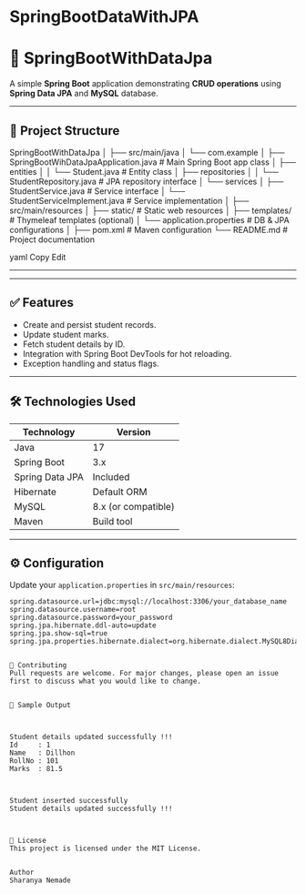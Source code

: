 # SpringBootDataWithJPA


# 🏫 SpringBootWithDataJpa

A simple **Spring Boot** application demonstrating **CRUD operations** using **Spring Data JPA** and **MySQL** database.

---

## 📁 Project Structure



SpringBootWithDataJpa
│
├── src/main/java
│ └── com.example
│ ├── SpringBootWihDataJpaApplication.java # Main Spring Boot app class
│ ├── entities
│ │ └── Student.java # Entity class
│ ├── repositories
│ │ └── StudentRepository.java # JPA repository interface
│ └── services
│ ├── StudentService.java # Service interface
│ └── StudentServiceImplement.java # Service implementation
│
├── src/main/resources
│ ├── static/ # Static web resources
│ ├── templates/ # Thymeleaf templates (optional)
│ └── application.properties # DB & JPA configurations
│
├── pom.xml # Maven configuration
└── README.md # Project documentation

yaml
Copy
Edit

---





---

## ✅ Features

- Create and persist student records.
- Update student marks.
- Fetch student details by ID.
- Integration with Spring Boot DevTools for hot reloading.
- Exception handling and status flags.

---

## 🛠️ Technologies Used

| Technology        | Version      |
|------------------|--------------|
| Java             | 17           |
| Spring Boot      | 3.x          |
| Spring Data JPA  | Included     |
| Hibernate        | Default ORM  |
| MySQL            | 8.x (or compatible) |
| Maven            | Build tool   |

---

## ⚙️ Configuration

Update your `application.properties` in `src/main/resources`:

```properties
spring.datasource.url=jdbc:mysql://localhost:3306/your_database_name
spring.datasource.username=root
spring.datasource.password=your_password
spring.jpa.hibernate.ddl-auto=update
spring.jpa.show-sql=true
spring.jpa.properties.hibernate.dialect=org.hibernate.dialect.MySQL8Dialect


🤝 Contributing
Pull requests are welcome. For major changes, please open an issue first to discuss what you would like to change.


🔄 Sample Output



Student details updated successfully !!!
Id     : 1
Name   : Dillhon
RollNo : 101
Marks  : 81.5



Student inserted successfully
Student details updated successfully !!!



📝 License
This project is licensed under the MIT License.


Author
Sharanya Nemade
